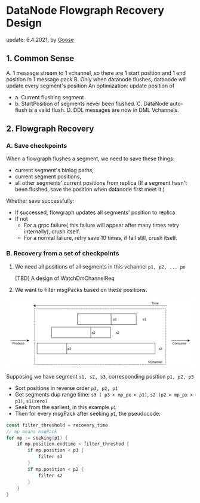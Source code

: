 # DataNode Flowgraph Recovery Design

update: 6.4.2021, by [Goose](https://github.com/XuanYang-cn)

## 1. Common Sense
A. 1 message stream to 1 vchannel, so there are 1 start position and 1 end position in 1 message pack
B. Only when datanode flushes, datanode will update every segment's position
An optimization: update position of
  - a. Current flushing segment 
  - b. StartPosition of segments never been flushed.
C. DataNode auto-flush is a valid flush.
D. DDL messages are now in DML Vchannels.

## 2. Flowgraph Recovery
### A. Save checkpoints
When a flowgraph flushes a segment, we need to save these things:
- current segment's binlog paths,
- current segment positions,
- all other segments' current positions from replica (If a segment hasn't been flushed, save the position when datanode first meet it.)

Whether save successfully:
- If successed, flowgraph updates all segments' position to replica
- If not
    - For a grpc failure( this failure will appear after many times retry internally), crush itself.
    - For a normal failure, retry save 10 times, if fail still, crush itself. 

### B. Recovery from a set of checkpoints
1. We need all positions of all segments in this vchannel `p1, p2, ... pn`

    [TBD] A design of WatchDmChannelReq

2. We want to filter msgPacks based on these positions.

![recovery](graphs/flowgraph_recovery_design.png)

Supposing we have segment `s1, s2, s3`, corresponding position `p1, p2, p3`
  - Sort positions in reverse order `p3, p2, p1`
  - Get segments dup range time: `s3 ( p3 > mp_px > p1)`, `s2 (p2 > mp_px > p1)`, `s1(zero)`
  - Seek from the earliest, in this example `p1`
  - Then for every msgPack after seeking `p1`,  the pseudocode:

```go
const filter_threshold = recovery_time
// mp means msgPack
for mp := seeking(p1) {
    if mp.position.endtime < filter_threshod {  
        if mp.position < p3 {
            filter s3
        }
        if mp.position < p2 {
            filter s2
        }
    }
}
```



